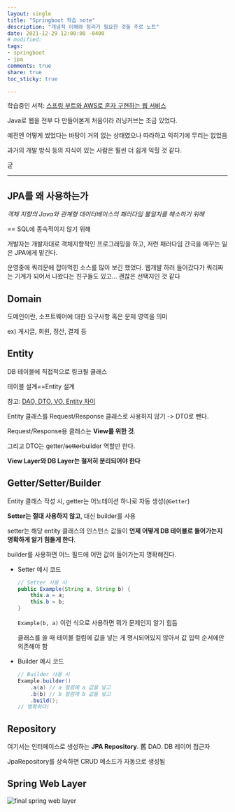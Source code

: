 ```yaml
---
layout: single
title: "Springboot 학습 note"
description: "개념적 이해와 정리가 필요한 것들 주로 노트"
date: 2021-12-29 12:00:00 -0400
# modified: 
tags: 
- springboot
- jpa
comments: true
share: true
toc_sticky: true

---
```




학습중인 서적: [스프링 부트와 AWS로 혼자 구현하는 웹 서비스](http://www.kyobobook.co.kr/product/detailViewKor.laf?ejkGb=KOR&mallGb=KOR&barcode=9788965402602)

Java로 웹을 전부 다 만들어본게 처음이라 러닝커브는 조금 있었다.

예전엔 어떻게 썼었다는 바탕이 거의 없는 상태였으나 따라하고 익히기에 무리는 없었음

과거의 개발 방식 등의 지식이 있는 사람은 훨씬 더 쉽게 익힐 것 같다.

굳

-------------

## JPA를 왜 사용하는가

*객체 지향의 Java와 관계형 데이터베이스의 패러다임 불일치를 해소하기 위해*

== SQL에 종속적이지 않기 위해

개발자는 개발자대로 객체지향적인 프로그래밍을 하고, 저런 패러다임 간극을 메꾸는 일은 JPA에게 맡긴다.

운영중에 쿼리문에 잡아먹힌 소스를 많이 보긴 했었다. 웹개발 하러 들어갔다가 쿼리짜는 기계가 되어서 나왔다는 친구들도 있고... 괜찮은 선택지인 것 같다



## Domain

도메인이란, 소프트웨어에 대한 요구사항 혹은 문제 영역을 의미

ex) 게시글, 회원, 정산, 결제 등



## Entity

DB 테이블에 직접적으로 링크될 클래스

테이블 설계==Entity 설계

참고: [DAO, DTO, VO, Entity 차이](https://velog.io/@ha0kim/DAO-DTO-VO-%EC%B0%A8%EC%9D%B4)

Entity 클래스를 Request/Response 클래스로 사용하지 않기 -> DTO로 뺀다.

Request/Response용 클래스는 **View를 위한 것**.

그리고 DTO는 getter/~~setter~~builder 역할만 한다.

**View Layer와 DB Layer는 철저히 분리되어야 한다**



## Getter/Setter/Builder

Entity 클래스 작성 시, getter는 어노테이션 하나로 자동 생성(`@Getter`)

**Setter는 절대 사용하지 않고**, 대신 builder를 사용

setter는 해당 entity 클래스의 인스턴스 값들이 **언제 어떻게 DB 테이블로 들어가는지 명확하게 알기 힘들게 한다**.

builder를 사용하면 어느 필드에 어떤 값이 들어가는지 명확해진다.

- Setter 예시 코드

  ```java
  // Setter 사용 시
  public Example(String a, String b) {
      this.a = a;
      this.b = b;
  }
  ```

  `Example(b, a)` 이런 식으로 사용하면 뭐가 문제인지 알기 힘듬

  클래스를 쓸 때 테이블 컬럼에 값을 넣는 게 명시되어있지 않아서 값 입력 순서에만 의존해야 함

- Builder 예시 코드

  ```java
  // Builder 사용 시
  Example.builder()
      .a(a)	// a 컬럼에 a 값을 넣고
      .b(b)	// b 컬럼에 b 값을 넣고
      .build();
  // 명확하다!
  ```



## Repository

여기서는 인터페이스로 생성하는 **JPA Repository**. 舊 DAO. DB 레이어 접근자

JpaRepository를 상속하면 CRUD 메소드가 자동으로 생성됨



## Spring Web Layer

![final spring web layer](https://www.petrikainulainen.net/wp-content/uploads/spring-web-app-architecture.png)

